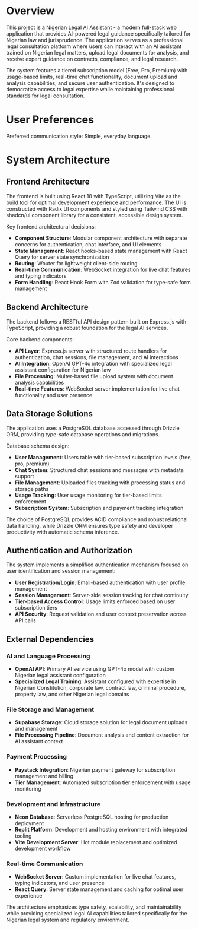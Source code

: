 # Overview

This project is a Nigerian Legal AI Assistant - a modern full-stack web application that provides AI-powered legal guidance specifically tailored for Nigerian law and jurisprudence. The application serves as a professional legal consultation platform where users can interact with an AI assistant trained on Nigerian legal matters, upload legal documents for analysis, and receive expert guidance on contracts, compliance, and legal research.

The system features a tiered subscription model (Free, Pro, Premium) with usage-based limits, real-time chat functionality, document upload and analysis capabilities, and secure user authentication. It's designed to democratize access to legal expertise while maintaining professional standards for legal consultation.

# User Preferences

Preferred communication style: Simple, everyday language.

# System Architecture

## Frontend Architecture
The frontend is built using React 18 with TypeScript, utilizing Vite as the build tool for optimal development experience and performance. The UI is constructed with Radix UI components and styled using Tailwind CSS with shadcn/ui component library for a consistent, accessible design system.

Key frontend architectural decisions:
- **Component Structure**: Modular component architecture with separate concerns for authentication, chat interface, and UI elements
- **State Management**: React hooks-based state management with React Query for server state synchronization
- **Routing**: Wouter for lightweight client-side routing
- **Real-time Communication**: WebSocket integration for live chat features and typing indicators
- **Form Handling**: React Hook Form with Zod validation for type-safe form management

## Backend Architecture
The backend follows a RESTful API design pattern built on Express.js with TypeScript, providing a robust foundation for the legal AI services.

Core backend components:
- **API Layer**: Express.js server with structured route handlers for authentication, chat sessions, file management, and AI interactions
- **AI Integration**: OpenAI GPT-4o integration with specialized legal assistant configuration for Nigerian law
- **File Processing**: Multer-based file upload system with document analysis capabilities
- **Real-time Features**: WebSocket server implementation for live chat functionality and user presence

## Data Storage Solutions
The application uses a PostgreSQL database accessed through Drizzle ORM, providing type-safe database operations and migrations.

Database schema design:
- **User Management**: Users table with tier-based subscription levels (free, pro, premium)
- **Chat System**: Structured chat sessions and messages with metadata support
- **File Management**: Uploaded files tracking with processing status and storage paths  
- **Usage Tracking**: User usage monitoring for tier-based limits enforcement
- **Subscription System**: Subscription and payment tracking integration

The choice of PostgreSQL provides ACID compliance and robust relational data handling, while Drizzle ORM ensures type safety and developer productivity with automatic schema inference.

## Authentication and Authorization
The system implements a simplified authentication mechanism focused on user identification and session management:
- **User Registration/Login**: Email-based authentication with user profile management
- **Session Management**: Server-side session tracking for chat continuity
- **Tier-based Access Control**: Usage limits enforced based on user subscription tiers
- **API Security**: Request validation and user context preservation across API calls

## External Dependencies

### AI and Language Processing
- **OpenAI API**: Primary AI service using GPT-4o model with custom Nigerian legal assistant configuration
- **Specialized Legal Training**: Assistant configured with expertise in Nigerian Constitution, corporate law, contract law, criminal procedure, property law, and other Nigerian legal domains

### File Storage and Management
- **Supabase Storage**: Cloud storage solution for legal document uploads and management
- **File Processing Pipeline**: Document analysis and content extraction for AI assistant context

### Payment Processing
- **Paystack Integration**: Nigerian payment gateway for subscription management and billing
- **Tier Management**: Automated subscription tier enforcement with usage monitoring

### Development and Infrastructure
- **Neon Database**: Serverless PostgreSQL hosting for production deployment
- **Replit Platform**: Development and hosting environment with integrated tooling
- **Vite Development Server**: Hot module replacement and optimized development workflow

### Real-time Communication
- **WebSocket Server**: Custom implementation for live chat features, typing indicators, and user presence
- **React Query**: Server state management and caching for optimal user experience

The architecture emphasizes type safety, scalability, and maintainability while providing specialized legal AI capabilities tailored specifically for the Nigerian legal system and regulatory environment.